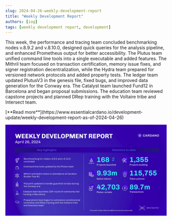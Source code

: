 ```yaml
---
slug: 2024-04-26-weekly-development-report
title: "Weekly Development Report"
authors: [iog]
tags: [weekly development report, development]
---
```


This week, the performance and tracing team concluded benchmarking nodes v.8.9.2 and v.8.10.0, designed quick queries for the analysis pipeline, and enhanced Prometheus output for better accessibility. The Plutus team unified command line tools into a single executable and added features. The Mithril team focused on transaction certification, memory issue fixes, and signer registration decentralization, while the Hydra team prepared for versioned network protocols and added property tests. The ledger team updated PlutusV3 in the genesis file, fixed bugs, and improved data generation for the Conway era. The Catalyst team launched Fund12 in Barcelona and began proposal submissions. The education team reviewed capstone projects and planned DRep training with the Voltaire tribe and Intersect team.

<div style={{ textAlign: 'right' }}>
 [**Read more**](https://www.essentialcardano.io/development-update/weekly-development-report-as-of-2024-04-26) 
</div>

 ![weekly development report](./banner.webp)

